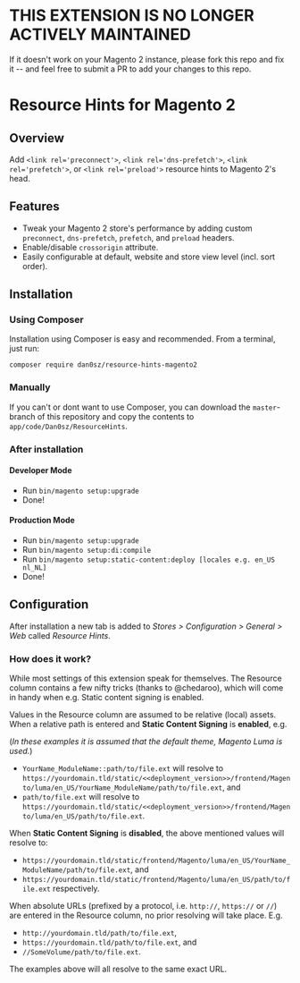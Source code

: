 # THIS EXTENSION IS NO LONGER ACTIVELY MAINTAINED

If it doesn't work on your Magento 2 instance, please fork this repo and fix it -- and feel free to submit a PR to add your changes to this repo.

# Resource Hints for Magento 2

## Overview

Add `<link rel='preconnect'>`, `<link rel='dns-prefetch'>`, `<link rel='prefetch'>`,  or `<link rel='preload'>` resource hints to Magento 2's head.

## Features

- Tweak your Magento 2 store's performance by adding custom `preconnect`, `dns-prefetch`, `prefetch`, and `preload` headers.
- Enable/disable `crossorigin` attribute.
- Easily configurable at default, website and store view level (incl. sort order).

## Installation

### Using Composer

Installation using Composer is easy and recommended. From a terminal, just run:

`composer require dan0sz/resource-hints-magento2`

### Manually

If you can't or dont want to use Composer, you can download the `master`-branch of this repository and copy the contents to `app/code/Dan0sz/ResourceHints`.

### After installation

#### Developer Mode

- Run `bin/magento setup:upgrade`
- Done!

#### Production Mode

- Run `bin/magento setup:upgrade`
- Run `bin/magento setup:di:compile`
- Run `bin/magento setup:static-content:deploy [locales e.g. en_US nl_NL]`
- Done!

## Configuration

After installation a new tab is added to *Stores > Configuration > General > Web* called *Resource Hints*.

### How does it work?

While most settings of this extension speak for themselves. The Resource column contains a few nifty tricks (thanks to @chedaroo), which will come in handy when e.g. Static content signing is enabled. 

Values in the Resource column are assumed to be relative (local) assets. When a relative path is entered and **Static Content Signing** is **enabled**, e.g. 

(*In these examples it is assumed that the default theme, Magento Luma is used.*)

- `YourName_ModuleName::path/to/file.ext` will resolve to `https://yourdomain.tld/static/<<deployment_version>>/frontend/Magento/luma/en_US/YourName_ModuleName/path/to/file.ext`, and
- `path/to/file.ext` will resolve to `https://yourdomain.tld/static/<<deployment_version>>/frontend/Magento/luma/en_US/path/to/file.ext`.

When **Static Content Signing** is **disabled**, the above mentioned values will resolve to:

- `https://yourdomain.tld/static/frontend/Magento/luma/en_US/YourName_ModuleName/path/to/file.ext`, and
- `https://yourdomain.tld/static/frontend/Magento/luma/en_US/path/to/file.ext` respectively.

When absolute URLs (prefixed by a protocol, i.e. `http://`, `https://` or `//`) are entered in the Resource column, no prior resolving will take place. E.g.

- `http://yourdomain.tld/path/to/file.ext`,
- `https://yourdomain.tld/path/to/file.ext`, and
- `//SomeVolume/path/to/file.ext`.

The examples above will all resolve to the same exact URL.
